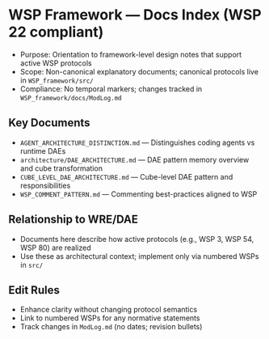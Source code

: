 # WSP Framework — Docs Index (WSP 22 compliant)

- Purpose: Orientation to framework-level design notes that support active WSP protocols
- Scope: Non-canonical explanatory documents; canonical protocols live in `WSP_framework/src/`
- Compliance: No temporal markers; changes tracked in `WSP_framework/docs/ModLog.md`

## Key Documents
- `AGENT_ARCHITECTURE_DISTINCTION.md` — Distinguishes coding agents vs runtime DAEs
- `architecture/DAE_ARCHITECTURE.md` — DAE pattern memory overview and cube transformation
- `CUBE_LEVEL_DAE_ARCHITECTURE.md` — Cube-level DAE pattern and responsibilities
- `WSP_COMMENT_PATTERN.md` — Commenting best-practices aligned to WSP

## Relationship to WRE/DAE
- Documents here describe how active protocols (e.g., WSP 3, WSP 54, WSP 80) are realized
- Use these as architectural context; implement only via numbered WSPs in `src/`

## Edit Rules
- Enhance clarity without changing protocol semantics
- Link to numbered WSPs for any normative statements
- Track changes in `ModLog.md` (no dates; revision bullets)
